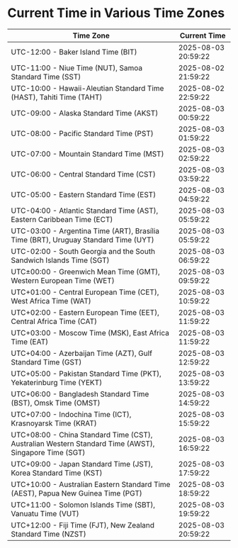 # Current Time in Various Time Zones

| Time Zone | Current Time |
|-----------|--------------|
| UTC-12:00 - Baker Island Time (BIT) | 2025-08-03 20:59:22 |
| UTC-11:00 - Niue Time (NUT), Samoa Standard Time (SST) | 2025-08-02 21:59:22 |
| UTC-10:00 - Hawaii-Aleutian Standard Time (HAST), Tahiti Time (TAHT) | 2025-08-02 22:59:22 |
| UTC-09:00 - Alaska Standard Time (AKST) | 2025-08-03 00:59:22 |
| UTC-08:00 - Pacific Standard Time (PST) | 2025-08-03 01:59:22 |
| UTC-07:00 - Mountain Standard Time (MST) | 2025-08-03 02:59:22 |
| UTC-06:00 - Central Standard Time (CST) | 2025-08-03 03:59:22 |
| UTC-05:00 - Eastern Standard Time (EST) | 2025-08-03 04:59:22 |
| UTC-04:00 - Atlantic Standard Time (AST), Eastern Caribbean Time (ECT) | 2025-08-03 05:59:22 |
| UTC-03:00 - Argentina Time (ART), Brasília Time (BRT), Uruguay Standard Time (UYT) | 2025-08-03 05:59:22 |
| UTC-02:00 - South Georgia and the South Sandwich Islands Time (SGT) | 2025-08-03 06:59:22 |
| UTC±00:00 - Greenwich Mean Time (GMT), Western European Time (WET) | 2025-08-03 09:59:22 |
| UTC+01:00 - Central European Time (CET), West Africa Time (WAT) | 2025-08-03 10:59:22 |
| UTC+02:00 - Eastern European Time (EET), Central Africa Time (CAT) | 2025-08-03 11:59:22 |
| UTC+03:00 - Moscow Time (MSK), East Africa Time (EAT) | 2025-08-03 11:59:22 |
| UTC+04:00 - Azerbaijan Time (AZT), Gulf Standard Time (GST) | 2025-08-03 12:59:22 |
| UTC+05:00 - Pakistan Standard Time (PKT), Yekaterinburg Time (YEKT) | 2025-08-03 13:59:22 |
| UTC+06:00 - Bangladesh Standard Time (BST), Omsk Time (OMST) | 2025-08-03 14:59:22 |
| UTC+07:00 - Indochina Time (ICT), Krasnoyarsk Time (KRAT) | 2025-08-03 15:59:22 |
| UTC+08:00 - China Standard Time (CST), Australian Western Standard Time (AWST), Singapore Time (SGT) | 2025-08-03 16:59:22 |
| UTC+09:00 - Japan Standard Time (JST), Korea Standard Time (KST) | 2025-08-03 17:59:22 |
| UTC+10:00 - Australian Eastern Standard Time (AEST), Papua New Guinea Time (PGT) | 2025-08-03 18:59:22 |
| UTC+11:00 - Solomon Islands Time (SBT), Vanuatu Time (VUT) | 2025-08-03 19:59:22 |
| UTC+12:00 - Fiji Time (FJT), New Zealand Standard Time (NZST) | 2025-08-03 20:59:22 |

